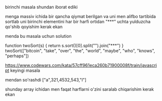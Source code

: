 <!-- https://www.codewars.com/kata/57cfdf34902f6ba3d300001e/train/javascript  -->

birinchi masala shundan iborat ediki

menga massiv ichida bir qancha qiymat berilgan va uni men alifbo tartibida sortlab uni birinchi elementini har bir harfi 
ortidan "***" uchta yulduzcha qo'shib qoyishim kerak ekan

menda bu masala uchun solution 

function twoSort(s) {
  return s.sort()[0].split("").join("***")
}
twoSort(["bitcoin", "take", "over", "the", "world", "maybe", "who", "knows", "perhaps"])



https://www.codewars.com/kata/57cff961eca260b71900008f/train/javascript
keyingi masala  

mendan so'rashdi ["a",321,4532,543,"I"]

shunday array ichidan men faqat harflarni o'zini saralab chiqarishim kerak ekan